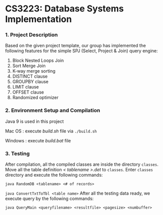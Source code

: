 # CS3223:   Database Systems Implementation

### 1. Project Description

Based on the given project template, our group has implemented the following features for the simple SPJ (Select, Project & Join) query engine:
1. Block Nested Loops Join
2. Sort Merge Join
3. K-way merge sorting
4. DISTINCT clause
5. GROUPBY clause
6. LIMIT clause
7. OFFSET clause
8. Randomized optimizer


### 2. Environment Setup and Compilation
Java 9 is used in this project

Mac OS : execute _build.sh_ file via 
``
./build.sh
``

Windows : execute _build.bat_ file


### 3. Testing 

After compilation, all the compiled classes are inside the directory `classes`. Move all the table definition _< tablename >.det_ to `classes`. Enter `classes` directory and execute the following commands:

``
java RandomDB <tablename> <# of records>
``

``
java ConvertTxtToTbl <table name>
``
After all the testing data ready, we execute query by the following commands:

 ``
 java QueryMain <queryfilename> <resultfile> <pagesize> <numbuffer>
 ``
